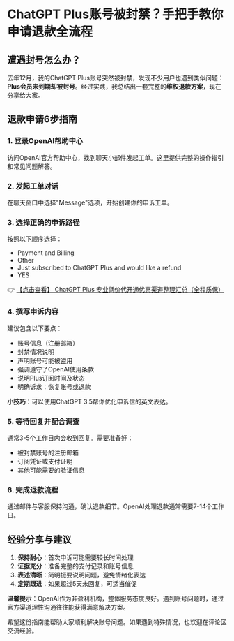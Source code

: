 # ChatGPT Plus账号被封禁？手把手教你申请退款全流程

## 遭遇封号怎么办？

去年12月，我的ChatGPT Plus账号突然被封禁，发现不少用户也遇到类似问题：**Plus会员未到期却被封号**。经过实践，我总结出一套完整的**维权退款方案**，现在分享给大家。

## 退款申请6步指南

### 1. 登录OpenAI帮助中心
访问OpenAI官方帮助中心，找到聊天小部件发起工单。这里提供完整的操作指引和常见问题解答。

### 2. 发起工单对话
在聊天窗口中选择"Message"选项，开始创建你的申诉工单。

### 3. 选择正确的申诉路径
按照以下顺序选择：
- Payment and Billing
- Other
- Just subscribed to ChatGPT Plus and would like a refund
- YES

👉 [【点击查看】 ChatGPT Plus 专业低价代开通优惠渠道整理汇总（全程质保）](https://bit.ly/DaiKai)

### 4. 撰写申诉内容
建议包含以下要点：
- 账号信息（注册邮箱）
- 封禁情况说明
- 声明账号可能被盗用
- 强调遵守了OpenAI使用条款
- 说明Plus订阅时间及状态
- 明确诉求：恢复账号或退款

**小技巧**：可以使用ChatGPT 3.5帮你优化申诉信的英文表达。

### 5. 等待回复并配合调查
通常3-5个工作日内会收到回复。需要准备好：
- 被封禁账号的注册邮箱
- 订阅凭证或支付证明
- 其他可能需要的验证信息

### 6. 完成退款流程
通过邮件与客服保持沟通，确认退款细节。OpenAI处理退款通常需要7-14个工作日。

## 经验分享与建议

1. **保持耐心**：首次申诉可能需要较长时间处理
2. **证据充分**：准备完整的支付记录和账号信息
3. **表述清晰**：简明扼要说明问题，避免情绪化表达
4. **定期跟进**：如果超过5天未回复，可适当催促

**温馨提示**：OpenAI作为非盈利机构，整体服务态度良好。遇到账号问题时，通过官方渠道理性沟通往往能获得满意解决方案。

希望这份指南能帮助大家顺利解决账号问题。如果遇到特殊情况，也欢迎在评论区交流经验。